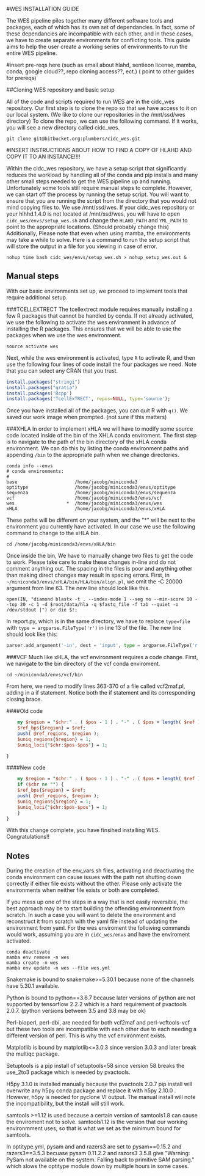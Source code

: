 #WES INSTALLATION GUIDE


The WES pipeline piles together many different software tools and packages, each of which has its own set of dependancies. In fact, some of these dependancies are incompatible with each other, and in these cases, we have to create separate environments for conflicting tools. This guide aims to help the user create a working series of environments to run the entire WES pipeline.

#insert pre-reqs here (such as email about hlahd, sentieon license, mamba, conda, google cloud??, repo cloning access??, ect.) ( point to other guides for prereqs)

##Cloning WES repository and basic setup

All of the code and scripts required to run WES are in the cidc_wes repository. Our first step is to clone the repo so that we have access to it on our local system. (We like to clone our repositories in the /mnt/ssd/wes directory) To clone the repo, we can use the following command. If it works, you will see a new directory called cidc_wes.

``` shell
git clone git@bitbucket.org:plumbers/cidc_wes.git
```

#INSERT INSTRUCTIONS ABOUT HOW TO FIND A COPY OF HLAHD AND COPY IT TO AN INSTANCE!!!!

Within the cidc_wes repository, we have a setup script that significantly reduces the workload by handling all of the conda and pip installs and many other small steps needed to get the WES pipeline up and running. Unfortunately some tools still require manual steps to complete. However, we can start off the process by running the setup script. You will want to ensure that you are running the script from the directory that you would not mind copying files to. We use /mnt/ssd/wes.  If your cidc_wes repository or your hlhhd.1.4.0 is not located at /mnt/ssd/wes, you will have to open ```cidc_wes/envs/setup_wes.sh``` and change the ```HLAHD_PATH``` and ```YML_PATH``` to point to the appropriate locations. (Should probably change this) Additionally, Please note that even when using mamba, the environments may take a while to solve. Here is a command to run the setup script that will store the output in a file for you viewing in case of error.

```
nohup time bash cidc_wes/envs/setup_wes.sh > nohup_setup_wes.out &
```




## Manual steps
With our basic environments set up, we proceed to implement tools that require additional setup.

###TCELLEXTRECT
The tcellextrect module requires manually installing a few R packages that cannot be handled by conda. If not already activated, we use the following to activate the wes environment in advance of installing the R packages. This ensures that we will be able to use the packages when we use the wes environment.

```shell
source activate wes
```

Next, while the wes environment is activated, type ```R``` to activate R, and then use the following four lines of code install the four packages we need. Note that you can select any CRAN that you trust.

```R
install.packages("stringi")
install.packages("gratia")
install.packages('Rcpp')
install.packages('TcellExTRECT', repos=NULL, type='source');
```
Once you have installed all of the packages, you can quit R with ```q()```. We saved our work image when prompted. (not sure if this matters)


###XHLA
In order to implement xHLA we will have to modify some source code located inside of the bin of the XHLA conda enviroment. The first step is to navigate to the path of the bin directory of the xHLA conda environment. We can do this by listing the conda environment paths and appending ```/bin```  to the appropriate path when we change directories.

```shell
conda info --envs
# conda environments:
#
base                     /home/jacobg/miniconda3
optitype                 /home/jacobg/miniconda3/envs/optitype
sequenza                 /home/jacobg/miniconda3/envs/sequenza
vcf                      /home/jacobg/miniconda3/envs/vcf
wes                   *  /home/jacobg/miniconda3/envs/wes
xHLA                     /home/jacobg/miniconda3/envs/xHLA
```
These paths will be different on your system, and the "*" will be next to the environment you currently have activated. In our case we use the following command to change to the xHLA bin.
```shell
cd /home/jacobg/miniconda3/envs/xHLA/bin
```

Once inside the bin, We have to manually change two files to get the code to work. Please take care to make these changes in-line and do not comment anything out. The spacing in the files is poor and anything other than making direct changes may result in spacing errors. First, in ```~/miniconda3/envs/xHLA/bin/HLA/bin/align.pl```, we omit the -C 20000 argument from line 63. The new line should look like this.

```
open(IN, "diamond blastx -t . --index-mode 1 --seg no --min-score 10 --top 20 -c 1 -d $root/data/hla -q $fastq_file -f tab --quiet -o /dev/stdout |") or die $!;
```

In report.py, which is in the same directory, we have to replace ```type=file``` with ```type = argparse.FileType('r')``` in line 13 of the file. The new line should look like this:

```python
parser.add_argument('-in', dest = 'input', type = argparse.FileType('r'), required = True, help = 'Input file')
```


###VCF
Much like xHLA, the vcf environment requires a code change. First, we navigate to the bin directory of the vcf conda enviroment.

```shell
cd ~/miniconda3/envs/vcf/bin
```

From here, we need to modify lines 363-370 of a file called vcf2maf.pl, adding in a if statement. Notice both the if statement and its corresponding closing brace.

####Old code

```perl
    my $region = "$chr:" . ( $pos - 1 ) . "-" . ( $pos + length( $ref ));
    $ref_bps{$region} = $ref;
    push( @ref_regions, $region );
    $uniq_regions{$region} = 1;
    $uniq_loci{"$chr:$pos-$pos"} = 1;

}
```
####New code

```perl
    my $region = "$chr:" . ( $pos - 1 ) . "-" . ( $pos + length( $ref ));
    if ($chr ne "") {
    $ref_bps{$region} = $ref;
    push( @ref_regions, $region );
    $uniq_regions{$region} = 1;
    $uniq_loci{"$chr:$pos-$pos"} = 1;
    }
}
```
With this change complete, you have finsihed installing WES. Congratulations!!


## Notes
During the creation of the env_vars.sh files, activating and deactivating the conda environment can cause issues with the path not shutting down correctly if either file exists without the other. Please only activate the environments when neither file exists or both are completed.

If you mess up one of the steps in a way that is not easily reversible, the best approach may be to start building the offending environment from scratch. In such a case you will want to delete the environment and reconstruct it from scratch with the yaml file instead of updating the environment from yaml. For the wes enviroment the following commands would work, assuming you are in ```cidc_wes/envs``` and have the enviroment activated.
```shell
conda deactivate
mamba env remove -n wes
mamba create -n wes
mamba env update -n wes --file wes.yml
```

Snakemake is bound to snakemake>=5.30.1 because none of the channels have 5.30.1 available.

Python is bound to python==3.6.7 because later versions of python are not supported by tensorflow 2.2.2 which is a hard requirement of pvactools 2.0.7. (python versions between 3.5 and 3.8 may be ok)

Perl-bioperl, perl-dbi, are needed for both vcf2maf and perl-vcftools-vcf but these two tools are incompatible with each other due to each needing a different version of perl. This is why the vcf environment exists.

Matplotlib is bound by matplotlib<=3.0.3 since version 3.0.3 and later break the multiqc package.

Setuptools is a pip install of setuptools<58 since version 58 breaks the use_2to3 package which is needed by pvactools.

H5py 3.1.0 is installed manually because the pvactools 2.0.7 pip install will overwrite any h5py conda package and replace it with h5py 2.10.0 . However, h5py is needed for pyclone VI output. The manual install will note the incompatibility, but the install will still work.

samtools >=1.12 is used because a certain version of samtools1.8 can cause the enviroment not to solve. samtools1.12  is the version that our working environmment uses, so that is what we set as the minimum bound for samtools.

In optitype.yml, pysam and and razers3 are set to pysam==0.15.2 and razers3==3.5.3 becuase pysam 0.11.2.2 and razors3 3.5.8 give "Warning: PySam not available on the system. Falling back to primitive SAM parsing." which slows the optitype module down by multiple hours in some cases. 